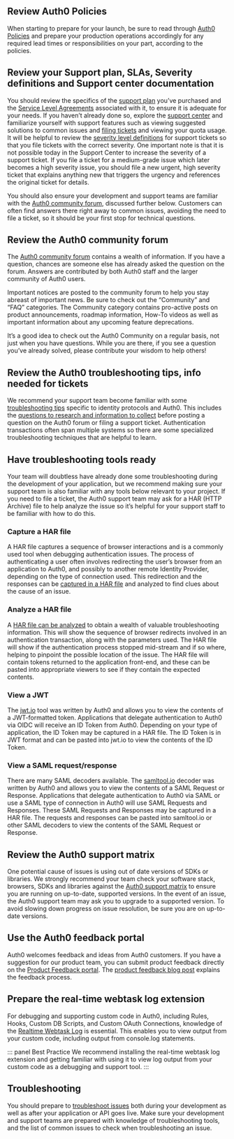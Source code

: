 
## Review Auth0 Policies

When starting to prepare for your launch, be sure to read through [Auth0 Policies](https://auth0.com/docs/policies) and prepare your production operations accordingly for any required lead times or responsibilities on your part, according to the policies. 

## Review your Support plan, SLAs, Severity definitions and Support center documentation

You should review the specifics of the [support plan](https://auth0.com/docs/support#support-center) you’ve purchased and the [Service Level Agreements](https://auth0.com/docs/support#defect-responses) associated with it, to ensure it is adequate for your needs. If you haven’t already done so, explore the [support center](https://support.auth0.com/) and familiarize yourself with support features such as viewing suggested solutions to common issues and [filing tickets](https://auth0.com/docs/support/tickets) and viewing your quota usage. It will be helpful to review the [severity level definitions](https://auth0.com/docs/support#defect-resolution-procedures) for support tickets so that you file tickets with the correct severity. One important note is that it is not possible today in the Support Center to increase the severity of a support ticket. If you file a ticket for a medium-grade issue which later becomes a high severity issue, you should file a new urgent, high severity ticket that explains anything new that triggers the urgency and references the original ticket for details.

You should also ensure your development and support teams are familiar with the [Auth0 community forum](https://community.auth0.com/), discussed further below. Customers can often find answers there right away to common issues, avoiding the need to file a ticket, so it should be your first stop for technical questions.


## Review the Auth0 community forum

The [Auth0 community forum](https://community.auth0.com/) contains a wealth of information. If you have a question, chances are someone else has already asked the question on the forum. Answers are contributed by both Auth0 staff and the larger community of Auth0 users. 

Important notices are posted to the community forum to help you stay abreast of important news. Be sure to check out the “Community” and “FAQ” categories. The Community category contains pro-active posts on product announcements, roadmap information, How-To videos as well as important information about any upcoming feature deprecations. 

It’s a good idea to check out the Auth0 Community on a regular basis, not just when you have questions. While you are there, if you see a question you’ve already solved, please contribute your wisdom to help others!


## Review the Auth0 troubleshooting tips, info needed for tickets

We recommend your support team become familiar with some [troubleshooting tips](https://auth0.com/docs/troubleshoot/basics) specific to identity protocols and Auth0. This includes the [questions to research and information to collect](https://auth0.com/docs/troubleshoot/issues) before posting a question on the Auth0 forum or filing a support ticket. Authentication transactions often span multiple systems so there are some specialized troubleshooting techniques that are helpful to learn.


## Have troubleshooting tools ready

Your team will doubtless have already done some troubleshooting during the development of your application, but we recommend making sure your support team is also familiar with any tools below relevant to your project. If you need to file a ticket, the Auth0 support team may ask for a HAR (HTTP Archive) file to help analyze the issue so it’s helpful for your support staff to be familiar with how to do this.

### Capture a HAR file

A HAR file captures a sequence of browser interactions and is a commonly used tool when debugging authentication issues. The process of authenticating a user often involves redirecting the user’s browser from an application to Auth0, and possibly to another remote Identity Provider, depending on the type of connection used.  This redirection and the responses can be [captured in a HAR file](https://auth0.com/docs/troubleshoot/har) and analyzed to find clues about the cause of an issue.

### Analyze a HAR file 

A [HAR file can be analyzed](https://auth0.com/docs/troubleshoot/har#analyze-a-har-file) to obtain a wealth of valuable troubleshooting information. This will show the sequence of browser redirects involved in an authentication transaction, along with the parameters used. The HAR file will show if the authentication process stopped mid-stream and if so where, helping to pinpoint the possible location of the issue. The HAR file will contain tokens returned to the application front-end, and these can be pasted into appropriate viewers to see if they contain the expected contents.


### View a JWT

The [jwt.io](https://jwt.io) tool was written by Auth0 and allows you to view the contents of a JWT-formatted token. Applications that delegate authentication to Auth0 via OIDC will receive an ID Token from Auth0. Depending on your type of application, the ID Token may be captured in a HAR file. The ID Token is in JWT format and can be pasted into jwt.io to view the contents of the ID Token.

### View a SAML request/response

There are many SAML decoders available. The [samltool.io](https://samltool.io) decoder was written by Auth0 and allows you to view the contents of a SAML Request or Response. Applications that delegate authentication to Auth0 via SAML or use a SAML type of connection in Auth0 will use SAML Requests and Responses. These SAML Requests and Responses may be captured in a HAR file. The requests and responses can be pasted into samltool.io or other SAML decoders to view the contents of the SAML Request or Response.

## Review the Auth0 support matrix

One potential cause of issues is using out of date versions of SDKs or libraries. We strongly recommend your team check your software stack, browsers, SDKs and libraries against the [Auth0 support matrix](https://auth0.com/docs/support/matrix) to ensure you are running on up-to-date, supported versions. In the event of an issue, the Auth0 support team may ask you to upgrade to a supported version. To avoid slowing down progress on issue resolution, be sure you are on up-to-date versions.


## Use the Auth0 feedback portal

Auth0 welcomes feedback and ideas from Auth0 customers. If you have a suggestion for our product team, you can submit product feedback directly on the [Product Feedback portal](https://auth0.com/feedback). The [product feedback blog post](https://auth0.com/blog/improve-auth0-new-feedback-page/) explains the feedback process.

## Prepare the real-time webtask log extension 

For debugging and supporting custom code in Auth0, including Rules, Hooks, Custom DB Scripts, and Custom OAuth Connections, knowledge of the [Realtime Webtask Log](https://auth0.com/docs/extensions/realtime-webtask-logs) is essential. This enables you to view output from your custom code, including output from console.log statements. 

::: panel Best Practice 
We recommend installing the real-time webtask log extension and getting familiar with using it to view log output from your custom code as a debugging and support tool. 
:::

## Troubleshooting

You should prepare to [troubleshoot issues](https://auth0.com/docs/troubleshoot/basics) both during your development as well as after your application or API goes live.  Make sure your development and support teams are prepared with knowledge of troubleshooting tools, and the list of common issues to check when troubleshooting an issue.

